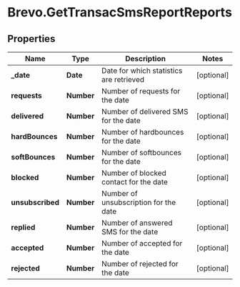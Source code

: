 # Brevo.GetTransacSmsReportReports

## Properties
Name | Type | Description | Notes
------------ | ------------- | ------------- | -------------
**_date** | **Date** | Date for which statistics are retrieved | [optional] 
**requests** | **Number** | Number of requests for the date | [optional] 
**delivered** | **Number** | Number of delivered SMS for the date | [optional] 
**hardBounces** | **Number** | Number of hardbounces for the date | [optional] 
**softBounces** | **Number** | Number of softbounces for the date | [optional] 
**blocked** | **Number** | Number of blocked contact for the date | [optional] 
**unsubscribed** | **Number** | Number of unsubscription for the date | [optional] 
**replied** | **Number** | Number of answered SMS for the date | [optional] 
**accepted** | **Number** | Number of accepted for the date | [optional] 
**rejected** | **Number** | Number of rejected for the date | [optional] 


